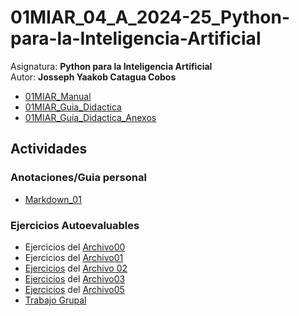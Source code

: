 # 01MIAR_04_A_2024-25_Python-para-la-Inteligencia-Artificial
Asignatura: **Python para la Inteligencia Artificial**\
Autor: **Josseph Yaakob Catagua Cobos**
- [01MIAR_Manual](https://github.com/HikariJY/01MIAR_04_A_2024-25_Python-para-la-Inteligencia-Artificial/blob/main/01MIAR_Manual.pdf)
- [01MIAR_Guia_Didactica](https://github.com/HikariJY/01MIAR_04_A_2024-25_Python-para-la-Inteligencia-Artificial/blob/main/01MIAR_Guia_Didactica.pdf)
- [01MIAR_Guia_Didactica_Anexos](https://github.com/HikariJY/01MIAR_04_A_2024-25_Python-para-la-Inteligencia-Artificial/blob/main/01MIAR_Guia_Didactica_Anexo.pdf)
## **Actividades**
### **Anotaciones/Guia personal**
- [Markdown_01](https://github.com/HikariJY/01MIAR_04_A_2024-25_Python-para-la-Inteligencia-Artificial/blob/main/Anotaciones_Guia_Anaconda_Jupyter/Markdown_01.ipynb)
### **Ejercicios Autoevaluables**
- Ejercicios del [Archivo00](https://github.com/vany-viu/01MIAR_ABR_24/blob/main/01MIAR_00_Intro.ipynb)
- Ejercicios del [Archivo01](https://github.com/vany-viu/01MIAR_ABR_24/blob/main/01MIAR_01_Python101.ipynb)
- [Ejercicios](https://github.com/HikariJY/01MIAR_04_A_2024-25_Python-para-la-Inteligencia-Artificial/blob/main/Ejercicios_Autoevaluados/Ejercicio_Archivo02.ipynb) del [Archivo 02](https://github.com/vany-viu/01MIAR_ABR_24/blob/main/01MIAR_02_Python101_DataTypes.ipynb)
- [Ejercicios](https://github.com/HikariJY/01MIAR_04_A_2024-25_Python-para-la-Inteligencia-Artificial/blob/main/Ejercicios_Autoevaluados/Ejercicio_Archivo03.ipynb) del [Archivo03](https://github.com/vany-viu/01MIAR_ABR_24/blob/main/01MIAR_03_Python101_Control.ipynb)
- [Ejercicios](https://github.com/HikariJY/01MIAR_04_A_2024-25_Python-para-la-Inteligencia-Artificial/blob/main/Ejercicios_Autoevaluados/Ejercicio_Archivo05.ipynb) del [Archivo05](https://github.com/vany-viu/01MIAR_ABR_24/blob/main/01MIAR_05_Python101_Files.ipynb)
- [Trabajo Grupal](https://github.com/HikariJY/01MIAR_04_A_2024-25_Python-para-la-Inteligencia-Artificial/blob/main/Trabajo_Grupal/01MIAR_ACT_Group.ipynb)
